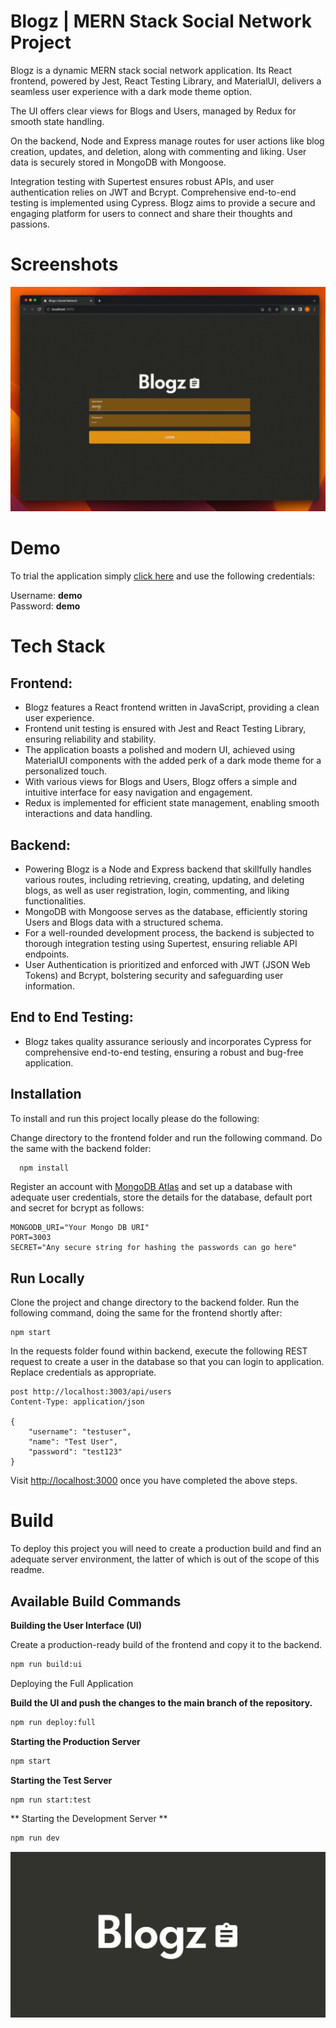# Blogz | MERN Stack Social Network Project

Blogz is a dynamic MERN stack social network application. Its React frontend, powered by Jest, React Testing Library, and MaterialUI, delivers a seamless user experience with a dark mode theme option.

The UI offers clear views for Blogs and Users, managed by Redux for smooth state handling.

On the backend, Node and Express manage routes for user actions like blog creation, updates, and deletion, along with commenting and liking. User data is securely stored in MongoDB with Mongoose.

Integration testing with Supertest ensures robust APIs, and user authentication relies on JWT and Bcrypt. Comprehensive end-to-end testing is implemented using Cypress. Blogz aims to provide a secure and engaging platform for users to connect and share their thoughts and passions.

# Screenshots

![](blogz-preview.gif)

# Demo

To trial the application simply [click here](https://blogz.dev) and use the following credentials:

Username: **demo**  
Password: **demo**

# Tech Stack

## Frontend:

- Blogz features a React frontend written in JavaScript, providing a clean user experience.
- Frontend unit testing is ensured with Jest and React Testing Library, ensuring reliability and stability.
- The application boasts a polished and modern UI, achieved using MaterialUI components with the added perk of a dark mode theme for a personalized touch.
- With various views for Blogs and Users, Blogz offers a simple and intuitive interface for easy navigation and engagement.
- Redux is implemented for efficient state management, enabling smooth interactions and data handling.

## Backend:

- Powering Blogz is a Node and Express backend that skillfully handles various routes, including retrieving, creating, updating, and deleting blogs, as well as user registration, login, commenting, and liking functionalities.
- MongoDB with Mongoose serves as the database, efficiently storing Users and Blogs data with a structured schema.
- For a well-rounded development process, the backend is subjected to thorough integration testing using Supertest, ensuring reliable API endpoints.
- User Authentication is prioritized and enforced with JWT (JSON Web Tokens) and Bcrypt, bolstering security and safeguarding user information.

## End to End Testing:

- Blogz takes quality assurance seriously and incorporates Cypress for comprehensive end-to-end testing, ensuring a robust and bug-free application.

## Installation

To install and run this project locally please do the following:

Change directory to the frontend folder and run the following command. Do the same with the backend folder:

```bash
  npm install
```

Register an account with [MongoDB Atlas](https://www.mongodb.com/atlas/database) and set up a database with adequate user credentials, store the details for the database, default port and secret for bcrypt as follows:

```
MONGODB_URI="Your Mongo DB URI"
PORT=3003
SECRET="Any secure string for hashing the passwords can go here"
```

## Run Locally

Clone the project and change directory to the backend folder. Run the following command, doing the same for the frontend shortly after:

```
npm start
```

In the requests folder found within backend, execute the following REST request to create a user in the database so that you can login to application. Replace credentials as appropriate.

```
post http://localhost:3003/api/users
Content-Type: application/json

{
    "username": "testuser",
    "name": "Test User",
    "password": "test123"
}
```

Visit [http://localhost:3000](http://localhost:3000) once you have completed the above steps.

# Build

To deploy this project you will need to create a production build and find an adequate server environment, the latter of which is out of the scope of this readme.

## Available Build Commands

**Building the User Interface (UI)**

Create a production-ready build of the frontend and copy it to the backend.

```bash
npm run build:ui
```

Deploying the Full Application

**Build the UI and push the changes to the main branch of the repository.**

```bash
npm run deploy:full
```

**Starting the Production Server**

```bash
npm start
```

**Starting the Test Server**

```bash
npm run start:test
```

** Starting the Development Server **

```bash
npm run dev
```

[![Logo](blogz-logo.png)](https://blogz.dev)
